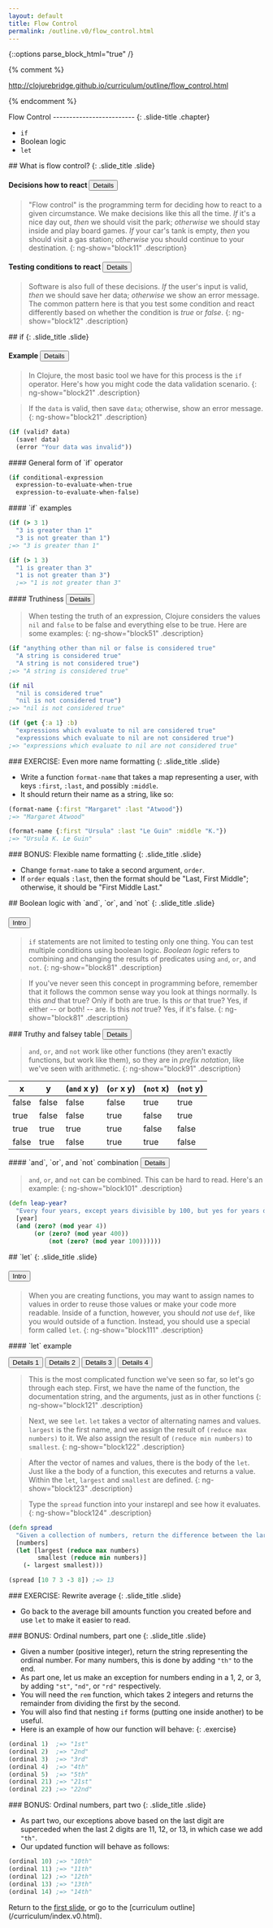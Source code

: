 ```yaml
---
layout: default
title: Flow Control
permalink: /outline.v0/flow_control.html
---
```


{::options parse_block_html="true" /}

{% comment %}

http://clojurebridge.github.io/curriculum/outline/flow_control.html

{% endcomment %}

<section>
Flow Control
-------------------------
{: .slide-title .chapter}

* `if`
* Boolean logic
* `let`
</section>

<section>
## What is flow control?
{: .slide_title .slide}

#### Decisions how to react <button class="link" ng-model="block11" ng-click="block11=!block11">Details</button>

> "Flow control" is the programming term for deciding how to react to
> a given circumstance. We make decisions like this all the time. *If*
> it's a nice day out, *then* we should visit the park; *otherwise* we
> should stay inside and play board games. *If* your car's tank is
> empty, *then* you should visit a gas station; *otherwise* you should
> continue to your destination.
{: ng-show="block11" .description}

#### Testing conditions to react <button class="link" ng-model="block12" ng-click="block12=!block12">Details</button>

> Software is also full of these decisions. *If* the user's input is
> valid, *then* we should save her data; *otherwise* we show an error
> message. The common pattern here is that you test some condition and
> react differently based on whether the condition is *true* or *false*.
{: ng-show="block12" .description}
</section>

<section>
## if
{: .slide_title .slide}

#### Example <button class="link" ng-model="block21" ng-click="block21=!block21">Details</button>

> In Clojure, the most basic tool we have for this process is the `if`
> operator. Here's how you might code the data validation scenario.
{: ng-show="block21" .description}

> If the `data` is valid, then save `data`; otherwise, show an error
> message.
{: ng-show="block21" .description}

```clojure
(if (valid? data)
  (save! data)
  (error "Your data was invalid"))
```
</section>

<section>
#### General form of `if` operator

```clojure
(if conditional-expression
  expression-to-evaluate-when-true
  expression-to-evaluate-when-false)
```
</section>

<section>
#### `if` examples

```clojure
(if (> 3 1)
  "3 is greater than 1"
  "3 is not greater than 1")
;=> "3 is greater than 1"

(if (> 1 3)
  "1 is greater than 3"
  "1 is not greater than 3")
  ;=> "1 is not greater than 3"
```
</section>

<section>
#### Truthiness <button class="link" ng-model="block51" ng-click="block51=!block51">Details</button>

> When testing the truth of an expression, Clojure considers the
> values `nil` and `false` to be false and everything else to be true.
> Here are some examples:
{: ng-show="block51" .description}


```clojure
(if "anything other than nil or false is considered true"
  "A string is considered true"
  "A string is not considered true")
;=> "A string is considered true"

(if nil
  "nil is considered true"
  "nil is not considered true")
;=> "nil is not considered true"

(if (get {:a 1} :b)
  "expressions which evaluate to nil are considered true"
  "expressions which evaluate to nil are not considered true")
;=> "expressions which evaluate to nil are not considered true"
```
</section>

<section>
### EXERCISE: Even more name formatting
{: .slide_title .slide}

* Write a function `format-name` that takes a map representing a user,
with keys `:first`, `:last`, and possibly `:middle`.
* It should return their name as a string, like so:

```clojure
(format-name {:first "Margaret" :last "Atwood"})
;=> "Margaret Atwood"

(format-name {:first "Ursula" :last "Le Guin" :middle "K."})
;=> "Ursula K. Le Guin"
```
</section>

<section>
### BONUS: Flexible name formatting
{: .slide_title .slide}

* Change `format-name` to take a second argument, `order`.
* If `order` equals `:last`, then the format should be "Last, First Middle"; otherwise, it should be "First Middle Last."
</section>

<section>
## Boolean logic with `and`, `or`, and `not`
{: .slide_title .slide}

#### <button class="link" ng-model="block81" ng-click="block81=!block81">Intro</button>

> `if` statements are not limited to testing only one thing. You can
> test multiple conditions using boolean logic. _Boolean logic_ refers
> to combining and changing the results of predicates using `and`,
> `or`, and `not`.
{: ng-show="block81" .description}

> If you've never seen this concept in programming before, remember
> that it follows the common sense way you look at things normally. Is
> this _and_ that true? Only if both are true. Is this _or_ that true?
> Yes, if either -- or both! -- are. Is this _not_ true? Yes, if it's
> false.
{: ng-show="block81" .description}
</section>

<section>
### Truthy and falsey table <button class="link" ng-model="block91" ng-click="block91=!block91">Details</button>

> `and`, `or`, and `not` work like other functions (they aren't
> exactly functions, but work like them), so they are in _prefix
> notation_, like we've seen with arithmetic.
{: ng-show="block91" .description}

| x     | y     | (`and` x y) | (`or` x y) | (`not` x) | (`not` y) |
| ----- | ----- | --------- | -------- | ------- | ------- |
| false | false | false | false | true  | true  |
| true  | false | false | true  | false | true  |
| true  | true  | true  | true  | false | false |
| false | true  | false | true  | true  | false |

</section>

<section>
#### `and`, `or`, and `not` combination <button class="link" ng-model="block101" ng-click="block101=!block101">Details</button>

> `and`, `or`, and `not` can be combined. This can be hard to read.
> Here's an example:
{: ng-show="block101" .description}

```clojure
(defn leap-year?
  "Every four years, except years divisible by 100, but yes for years divisible by 400."
  [year]
  (and (zero? (mod year 4))
       (or (zero? (mod year 400))
           (not (zero? (mod year 100))))))
```
</section>

<section>
## `let`
{: .slide_title .slide}

#### <button class="link" ng-model="block111" ng-click="block111=!block111">Intro</button>

> When you are creating functions, you may want to assign names to
> values in order to reuse those values or make your code more
> readable. Inside of a function, however, you should _not_ use `def`,
> like you would outside of a function. Instead, you should use a
> special form called `let`.
{: ng-show="block111" .description}
</section>

<section>
#### `let` example

<button class="link" ng-model="block121" ng-click="block121=!block121">Details 1</button>
<button class="link" ng-model="block122" ng-click="block122=!block122">Details 2</button>
<button class="link" ng-model="block123" ng-click="block123=!block123">Details 3</button>
<button class="link" ng-model="block124" ng-click="block124=!block124">Details 4</button>

> This is the most complicated function we've seen so far, so let's go
> through each step. First, we have the name of the function, the
> documentation string, and the arguments, just as in other functions
{: ng-show="block121" .description}

> Next, we see `let`. `let` takes a vector of alternating names and
> values. `largest` is the first name, and we assign the result of
> `(reduce max numbers)` to it. We also assign the result of `(reduce
> min numbers)` to `smallest`.
{: ng-show="block122" .description}

> After the vector of names and values, there is the body of the
> `let`. Just like a the body of a function, this executes and returns
> a value. Within the `let`, `largest` and `smallest` are defined.
{: ng-show="block123" .description}

> Type the `spread` function into your instarepl and see how it
> evaluates.
{: ng-show="block124" .description}

```clojure
(defn spread
  "Given a collection of numbers, return the difference between the largest and smallest number."
  [numbers]
  (let [largest (reduce max numbers)
        smallest (reduce min numbers)]
    (- largest smallest)))

(spread [10 7 3 -3 8]) ;=> 13
```
</section>

<section>
### EXERCISE: Rewrite average
{: .slide_title .slide}

* Go back to the average bill amounts function you created before and use `let` to make it easier to read.
</section>

<section>
### BONUS: Ordinal numbers, part one
{: .slide_title .slide}

* Given a number (positive integer), return the string representing
the ordinal number. For many numbers, this is done by adding `"th"` to
the end.
* As part one, let us make an exception for numbers ending in a 1, 2,
or 3, by adding `"st"`, `"nd"`, or `"rd"` respectively.
* You will need the `rem` function, which takes 2 integers and returns
the remainder from dividing the first by the second.
* You will also find that nesting `if` forms (putting one inside
another) to be useful.
* Here is an example of how our function will behave:
{: .exercise}

```clojure
(ordinal 1)  ;=> "1st"
(ordinal 2)  ;=> "2nd"
(ordinal 3)  ;=> "3rd"
(ordinal 4)  ;=> "4th"
(ordinal 5)  ;=> "5th"
(ordinal 21) ;=> "21st"
(ordinal 22) ;=> "22nd"
```
</section>

<section>
### BONUS: Ordinal numbers, part two
{: .slide_title .slide}

* As part two, our exceptions above based on the last digit are
superceded when the last 2 digits are 11, 12, or 13, in which case we
add `"th"`.
* Our updated function will behave as follows:

```clojure
(ordinal 10) ;=> "10th"
(ordinal 11) ;=> "11th"
(ordinal 12) ;=> "12th"
(ordinal 13) ;=> "13th"
(ordinal 14) ;=> "14th"
```
</section>

<section>
Return to the <a href="javascript:;" onClick="Reveal.slide(1);">first slide</a>,
or go to the [curriculum outline](/curriculum/index.v0.html).
</section>
